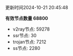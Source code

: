 更新时间2024-10-21 20:45:48

**有效节点数量 68800**
- v2ray节点: 59278
- ssr节点: 30
- trojan节点: 7212
- ss节点: 2280
